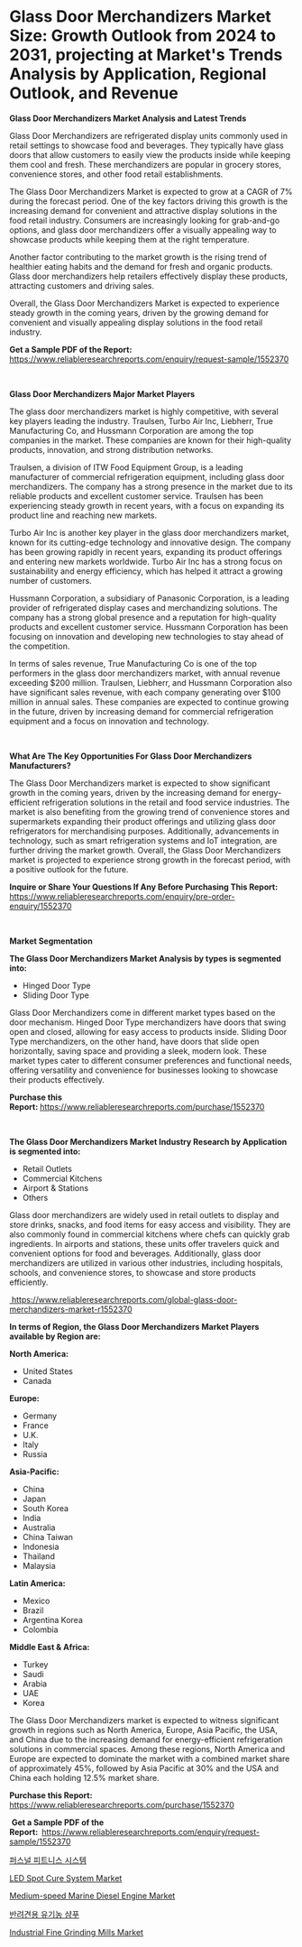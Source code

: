 <p><h1>Glass Door Merchandizers Market Size: Growth Outlook from 2024 to 2031, projecting at Market's Trends Analysis by Application, Regional Outlook, and Revenue</h1></p><p><strong>Glass Door Merchandizers Market Analysis and Latest Trends</strong></p>
<p><p>Glass Door Merchandizers are refrigerated display units commonly used in retail settings to showcase food and beverages. They typically have glass doors that allow customers to easily view the products inside while keeping them cool and fresh. These merchandizers are popular in grocery stores, convenience stores, and other food retail establishments.</p><p>The Glass Door Merchandizers Market is expected to grow at a CAGR of 7% during the forecast period. One of the key factors driving this growth is the increasing demand for convenient and attractive display solutions in the food retail industry. Consumers are increasingly looking for grab-and-go options, and glass door merchandizers offer a visually appealing way to showcase products while keeping them at the right temperature.</p><p>Another factor contributing to the market growth is the rising trend of healthier eating habits and the demand for fresh and organic products. Glass door merchandizers help retailers effectively display these products, attracting customers and driving sales.</p><p>Overall, the Glass Door Merchandizers Market is expected to experience steady growth in the coming years, driven by the growing demand for convenient and visually appealing display solutions in the food retail industry.</p></p>
<p><strong>Get a Sample PDF of the Report:&nbsp;</strong> <a href="https://www.reliableresearchreports.com/enquiry/request-sample/1552370">https://www.reliableresearchreports.com/enquiry/request-sample/1552370</a></p>
<p>&nbsp;</p>
<p><strong>Glass Door Merchandizers Major Market Players</strong></p>
<p><p>The glass door merchandizers market is highly competitive, with several key players leading the industry. Traulsen, Turbo Air Inc, Liebherr, True Manufacturing Co, and Hussmann Corporation are among the top companies in the market. These companies are known for their high-quality products, innovation, and strong distribution networks.</p><p>Traulsen, a division of ITW Food Equipment Group, is a leading manufacturer of commercial refrigeration equipment, including glass door merchandizers. The company has a strong presence in the market due to its reliable products and excellent customer service. Traulsen has been experiencing steady growth in recent years, with a focus on expanding its product line and reaching new markets.</p><p>Turbo Air Inc is another key player in the glass door merchandizers market, known for its cutting-edge technology and innovative design. The company has been growing rapidly in recent years, expanding its product offerings and entering new markets worldwide. Turbo Air Inc has a strong focus on sustainability and energy efficiency, which has helped it attract a growing number of customers.</p><p>Hussmann Corporation, a subsidiary of Panasonic Corporation, is a leading provider of refrigerated display cases and merchandizing solutions. The company has a strong global presence and a reputation for high-quality products and excellent customer service. Hussmann Corporation has been focusing on innovation and developing new technologies to stay ahead of the competition.</p><p>In terms of sales revenue, True Manufacturing Co is one of the top performers in the glass door merchandizers market, with annual revenue exceeding $200 million. Traulsen, Liebherr, and Hussmann Corporation also have significant sales revenue, with each company generating over $100 million in annual sales. These companies are expected to continue growing in the future, driven by increasing demand for commercial refrigeration equipment and a focus on innovation and technology.</p></p>
<p>&nbsp;</p>
<p><strong>What Are The Key Opportunities For Glass Door Merchandizers Manufacturers?</strong></p>
<p><p>The Glass Door Merchandizers market is expected to show significant growth in the coming years, driven by the increasing demand for energy-efficient refrigeration solutions in the retail and food service industries. The market is also benefiting from the growing trend of convenience stores and supermarkets expanding their product offerings and utilizing glass door refrigerators for merchandising purposes. Additionally, advancements in technology, such as smart refrigeration systems and IoT integration, are further driving the market growth. Overall, the Glass Door Merchandizers market is projected to experience strong growth in the forecast period, with a positive outlook for the future.</p></p>
<p><strong>Inquire or Share Your Questions If Any Before Purchasing This Report:</strong> <a href="https://www.reliableresearchreports.com/enquiry/pre-order-enquiry/1552370">https://www.reliableresearchreports.com/enquiry/pre-order-enquiry/1552370</a></p>
<p>&nbsp;</p>
<p><strong>Market Segmentation</strong></p>
<p><strong>The Glass Door Merchandizers Market Analysis by types is segmented into:</strong></p>
<p><ul><li>Hinged Door Type</li><li>Sliding Door Type</li></ul></p>
<p><p>Glass Door Merchandizers come in different market types based on the door mechanism. Hinged Door Type merchandizers have doors that swing open and closed, allowing for easy access to products inside. Sliding Door Type merchandizers, on the other hand, have doors that slide open horizontally, saving space and providing a sleek, modern look. These market types cater to different consumer preferences and functional needs, offering versatility and convenience for businesses looking to showcase their products effectively.</p></p>
<p><strong>Purchase this Report:&nbsp;</strong><a href="https://www.reliableresearchreports.com/purchase/1552370">https://www.reliableresearchreports.com/purchase/1552370</a></p>
<p>&nbsp;</p>
<p><strong>The Glass Door Merchandizers Market Industry Research by Application is segmented into:</strong></p>
<p><ul><li>Retail Outlets</li><li>Commercial Kitchens</li><li>Airport & Stations</li><li>Others</li></ul></p>
<p><p>Glass door merchandizers are widely used in retail outlets to display and store drinks, snacks, and food items for easy access and visibility. They are also commonly found in commercial kitchens where chefs can quickly grab ingredients. In airports and stations, these units offer travelers quick and convenient options for food and beverages. Additionally, glass door merchandizers are utilized in various other industries, including hospitals, schools, and convenience stores, to showcase and store products efficiently.</p></p>
<p><a href="https://www.reliableresearchreports.com/global-glass-door-merchandizers-market-r1552370">&nbsp;https://www.reliableresearchreports.com/global-glass-door-merchandizers-market-r1552370</a></p>
<p><strong>In terms of Region, the Glass Door Merchandizers Market Players available by Region are:</strong></p>
<p>
    <p> <strong> North America: </strong>
        <ul>
            <li>United States</li>
            <li>Canada</li>
        </ul>
        </p> 
    <p> <strong> Europe: </strong>
        <ul>
            <li>Germany</li>
            <li>France</li>
            <li>U.K.</li>
            <li>Italy</li>
            <li>Russia</li>
        </ul>
        </p> 
    <p> <strong> Asia-Pacific: </strong>
        <ul>
            <li>China</li>
            <li>Japan</li>
            <li>South Korea</li>
            <li>India</li>
            <li>Australia</li>
            <li>China Taiwan</li>
            <li>Indonesia</li>
            <li>Thailand</li>
            <li>Malaysia</li>
        </ul>
        </p> 
    <p> <strong> Latin America: </strong>
        <ul>
            <li>Mexico</li>
            <li>Brazil</li>
            <li>Argentina Korea</li>
            <li>Colombia</li>
        </ul>
        </p> 
    <p> <strong> Middle East & Africa: </strong>
        <ul>
            <li>Turkey</li>
            <li>Saudi</li>
            <li>Arabia</li>
            <li>UAE</li>
            <li>Korea</li>
        </ul>
    </p>
    </p>
<p><p>The Glass Door Merchandizers market is expected to witness significant growth in regions such as North America, Europe, Asia Pacific, the USA, and China due to the increasing demand for energy-efficient refrigeration solutions in commercial spaces. Among these regions, North America and Europe are expected to dominate the market with a combined market share of approximately 45%, followed by Asia Pacific at 30% and the USA and China each holding 12.5% market share.</p></p>
<p><strong>Purchase this Report: </strong><a href="https://www.reliableresearchreports.com/purchase/1552370">https://www.reliableresearchreports.com/purchase/1552370</a></p>
<p>&nbsp;<strong>Get a Sample PDF of the Report:&nbsp;&nbsp;</strong><a href="https://www.reliableresearchreports.com/enquiry/request-sample/1552370">https://www.reliableresearchreports.com/enquiry/request-sample/1552370</a></p>
<p><strong></strong></p>
<p><p><a href="https://github.com/khytkeqagplkzqvh/Market-Research-Report-List-3/blob/main/313349469610.md">퍼스널 피트니스 시스템</a></p><p><a href="https://github.com/joannagoyvaerts/Market-Research-Report-List-4/blob/main/led-spot-cure-system-market.md">LED Spot Cure System Market</a></p><p><a href="https://github.com/lubmix/Market-Research-Report-List-4/blob/main/medium-speed-marine-diesel-engine-market.md">Medium-speed Marine Diesel Engine Market</a></p><p><a href="https://github.com/bvubpqd5241630/Market-Research-Report-List-3/blob/main/452926769609.md">반려견용 유기농 샴푸</a></p><p><a href="https://github.com/abdelrhmankishk22/Market-Research-Report-List-5/blob/main/industrial-fine-grinding-mills-market.md">Industrial Fine Grinding Mills Market</a></p></p>